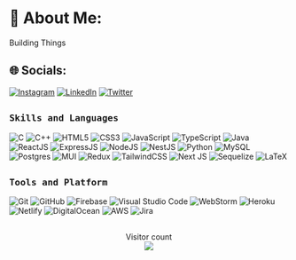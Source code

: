 # 💫 About Me:
Building Things


## 🌐 Socials:
[![Instagram](https://img.shields.io/badge/Instagram-%23E4405F.svg?logo=Instagram&logoColor=white)](https://www.instagram.com/its_adityap/) [![LinkedIn](https://img.shields.io/badge/LinkedIn-%230077B5.svg?logo=linkedin&logoColor=white)](https://www.linkedin.com/in/itsadityap/) [![Twitter](https://img.shields.io/badge/Twitter-%231DA1F2.svg?logo=Twitter&logoColor=white)](https://twitter.com/itsadityap) 

##
<h3><b><samp>Skills and Languages</samp></b></h3>

![C](https://img.shields.io/badge/C-27338e?style=flat-square&logo=c&logoColor=white)
![C++](https://img.shields.io/badge/C++-00599C?style=flat-square&logo=c%2B%2B&logoColor=white)
![HTML5](https://img.shields.io/badge/HTML5-E34F26?style=flat-square&logo=HTML5&logoColor=white)
![CSS3](https://img.shields.io/badge/CSS3-1572B6?style=flat-square&logo=CSS3&logoColor=white)
![JavaScript](https://img.shields.io/badge/JavaScript-ffcb2c?style=flat-square&logo=javascript&logoColor=white)
![TypeScript](https://img.shields.io/badge/typescript-%23007ACC.svg?style=flat-square&logo=typescript&logoColor=white)
![Java](https://img.shields.io/badge/java-%23ED8B00.svg?style=flat-square&logo=java&logoColor=white)
![ReactJS](https://img.shields.io/badge/ReactJS-292c33?style=flat-square&logo=react&logoColor=80d8f7)
![ExpressJS](https://img.shields.io/badge/ExpressJS-292c33?style=flat-square&logo=express&logoColor=90c3f9)
![NodeJS](https://img.shields.io/badge/NodeJS-339933?style=flat-square&logo=node.js&logoColor=80d8f7)
![NestJS](https://img.shields.io/badge/nestjs-%23E0234E.svg?style=flat-square&logo=nestjs&logoColor=white)
![Python](https://img.shields.io/badge/Python-3776AB?style=flat-square&logo=Python&logoColor=white)
![MySQL](https://img.shields.io/badge/MySQL-4479A1?style=flat-square&logo=MySQL&logoColor=white)
![Postgres](https://img.shields.io/badge/postgres-%23316192.svg?style=flat-square&logo=postgresql&logoColor=white)
![MUI](https://img.shields.io/badge/MUI-%230081CB.svg?style=flat-square&logo=mui&logoColor=white)
![Redux](https://img.shields.io/badge/redux-%23593d88.svg?style=flat-square&logo=redux&logoColor=white)
![TailwindCSS](https://img.shields.io/badge/tailwindcss-%2338B2AC.svg?style=flat-square&logo=tailwind-css&logoColor=white)
![Next JS](https://img.shields.io/badge/Next-black?style=flat-square&logo=next.js&logoColor=white)
![Sequelize](https://img.shields.io/badge/Sequelize-52B0E7?style=flat-square&logo=Sequelize&logoColor=white)
![LaTeX](https://img.shields.io/badge/latex-%23008080.svg?style=flat-square&logo=latex&logoColor=white)

##
<h3><b><samp>Tools and Platform</samp></b></h3>

![Git](https://img.shields.io/badge/Git-F05032?style=flat-square&logo=Git&logoColor=white)
![GitHub](https://img.shields.io/badge/GitHub-181717?style=flat-square&logo=github)
![Firebase](https://img.shields.io/badge/Firebase-ffcb2c?style=flat-square&logo=Firebase&logoColor=DD1100)
![Visual Studio Code](https://img.shields.io/badge/Visual_Studio_Code-007ACC?style=flat-square&logo=Visual-Studio-Code&logoColor=white)
![WebStorm](https://img.shields.io/badge/webstorm-143?style=flat-square&logo=webstorm&logoColor=white&color=black)
![Heroku](https://img.shields.io/badge/Heroku-430098?style=flat-square&logo=Heroku&logoColor=white)
![Netlify](https://img.shields.io/badge/netlify-%23000000.svg?style=flat-square&logo=netlify&logoColor=#00C7B7)
![DigitalOcean](https://img.shields.io/badge/DigitalOcean-307FEF?style=flat-square&logo=DigitalOcean&logoColor=white)
![AWS](https://img.shields.io/badge/AWS-EA9836?style=flat-square&logo=amazonaws&logoColor=white)
![Jira](https://img.shields.io/badge/jira-%230A0FFF.svg?style=flat-square&logo=jira&logoColor=white)


##
<p align="center"> 
  Visitor count<br>
  <img src="https://profile-counter.glitch.me/itsadityap/count.svg" />
</p>
